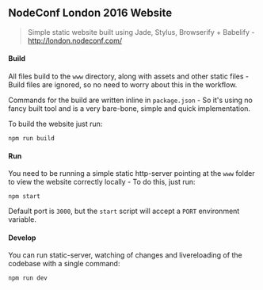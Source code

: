 ## NodeConf London 2016 Website

> Simple static website built using Jade, Stylus, Browserify + Babelify - http://london.nodeconf.com/

#### Build

All files build to the `www` directory, along with assets and other static files - Build files are ignored, so no need to worry about this in the workflow.

Commands for the build are written inline in `package.json` - So it's using no fancy built tool and is a very bare-bone, simple and quick implementation.

To build the website just run:

```
npm run build
```

#### Run

You need to be running a simple static http-server pointing at the `www` folder to view the website correctly locally - To do this, just run:

```
npm start
```

Default port is `3000`, but the `start` script will accept a `PORT` environment variable.

#### Develop

You can run static-server, watching of changes and livereloading of the codebase with a single command:

```
npm run dev
```
